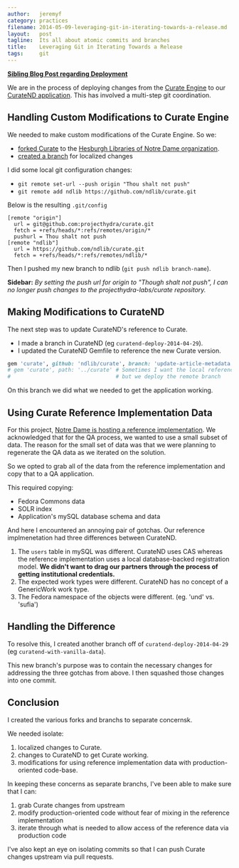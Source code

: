 ```yaml
---
author:   jeremyf
category: practices
filename: 2014-05-09-leveraging-git-in-iterating-towards-a-release.md
layout:   post
tagline:  Its all about atomic commits and branches
title:    Leveraging Git in Iterating Towards a Release
tags:     git
---
```


**[Sibling Blog Post regarding Deployment](/procedures/2015-05-09-procedure-for-updating-curatend-qa-environment.md)**

We are in the process of deploying changes from the [Curate Engine](https://github.com/projecthydra-labs/curate) to our [CurateND application](https://curate.nd.edu).
This has involved a multi-step git coordination.

## Handling Custom Modifications to Curate Engine

We needed to make custom modifications of the Curate Engine.
So we:

* [forked Curate](https://github.com/ndlib/curate) to the [Hesburgh Libraries of Notre Dame organization](https://github.com/ndlib).
* [created a branch](https://github.com/ndlib/curate/tree/update-article-metadata) for localized changes

I did some local git configuration changes:

* `git remote set-url --push origin "Thou shalt not push"`
* `git remote add ndlib https://github.com/ndlib/curate.git`

Below is the resulting `.git/config`

```git
[remote "origin"]
  url = git@github.com:projecthydra/curate.git
  fetch = +refs/heads/*:refs/remotes/origin/*
  pushurl = Thou shalt not push
[remote "ndlib"]
  url = https://github.com/ndlib/curate.git
  fetch = +refs/heads/*:refs/remotes/ndlib/*
```

Then I pushed my new branch to ndlib (`git push ndlib branch-name`).

**Sidebar:** *By setting the push url for origin to "Though shalt not push", I can no longer  push changes to the projecthydra-labs/curate repository.*

## Making Modifications to CurateND

The next step was to update CurateND's reference to Curate.

* I made a branch in CurateND (eg `curatend-deploy-2014-04-29`).
* I updated the CurateND Gemfile to reference the new Curate version.

```ruby
gem 'curate', github: 'ndlib/curate', branch: 'update-article-metadata'
# gem 'curate', path: '../curate' # Sometimes I want the local reference for
#                                 # but we deploy the remote branch
```

On this branch we did what we needed to get the application working.

## Using Curate Reference Implementation Data

For this project, [Notre Dame is hosting a reference implementation](https://curatevanilla.library.nd.edu).
We acknowledged that for the QA process, we wanted to use a small subset of data.
The reason for the small set of data was that we were planning to regenerate the QA data as we iterated on the solution.

So we opted to grab all of the data from the reference implementation and copy that to a QA application.

This required copying:

* Fedora Commons data
* SOLR index
* Application's mySQL database schema and data

And here I encountered an annoying pair of gotchas.
Our reference implmenetation had three differences between CurateND.

1. The `users` table in mySQL was different.
   CurateND uses CAS whereas the reference implementation uses a local database-backed registration model.
   **We didn't want to drag our partners through the process of getting institutional credentials.**
1. The expected work types were different.
   CurateND has no concept of a GenericWork work type.
1. The Fedora namespace of the objects were different. (eg. 'und' vs. 'sufia')

## Handling the Difference

To resolve this, I created another branch off of `curatend-deploy-2014-04-29` (eg `curatend-with-vanilla-data`).

This new branch's purpose was to contain the necessary changes for addressing the three gotchas from above.
I then squashed those changes into one commit.

## Conclusion

I created the various forks and branchs to separate concernsk.

We needed isolate:

1. localized changes to Curate.
1. changes to CurateND to get Curate working.
1. modifications for using reference implementation data with production-oriented code-base.

In keeping these concerns as separate branchs, I've been able to make sure that I can:

1. grab Curate changes from upstream
1. modify production-oriented code without fear of mixing in the reference implementation
1. iterate through what is needed to allow access of the reference data via production code

I've also kept an eye on isolating commits so that I can push Curate changes upstream via pull requests.
